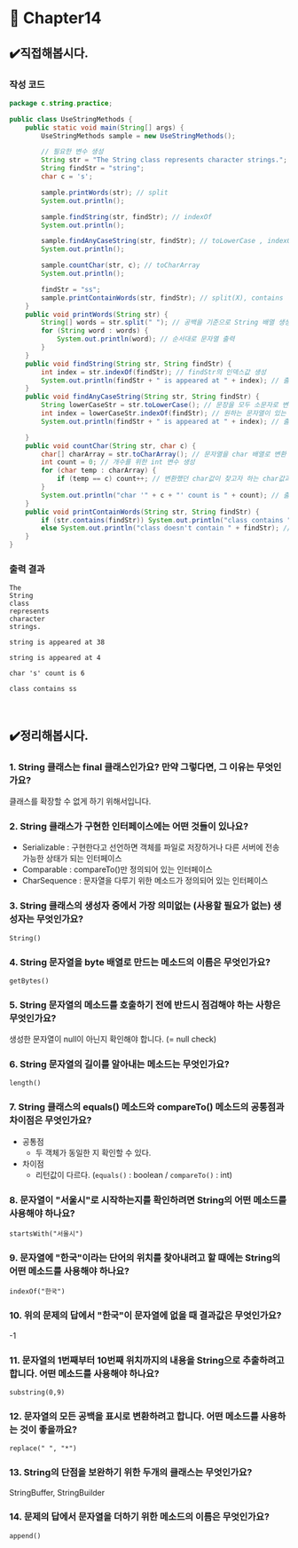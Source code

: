 # :pushpin: Chapter14

## ✔️직접해봅시다.
### 작성 코드
```java
package c.string.practice;

public class UseStringMethods {
	public static void main(String[] args) {
		UseStringMethods sample = new UseStringMethods();

        // 필요한 변수 생성 
		String str = "The String class represents character strings.";
		String findStr = "string";
		char c = 's';

		sample.printWords(str); // split
		System.out.println();

		sample.findString(str, findStr); // indexOf
		System.out.println();

		sample.findAnyCaseString(str, findStr); // toLowerCase , indexOf
		System.out.println();

		sample.countChar(str, c); // toCharArray
		System.out.println();

		findStr = "ss";
		sample.printContainWords(str, findStr); // split(X), contains
	}
	public void printWords(String str) {
		String[] words = str.split(" "); // 공백을 기준으로 String 배열 생성
		for (String word : words) {
			System.out.println(word); // 순서대로 문자열 출력
		}
	}
	public void findString(String str, String findStr) {
		int index = str.indexOf(findStr); // findStr의 인덱스값 생성
		System.out.println(findStr + " is appeared at " + index); // 출력
	}
	public void findAnyCaseString(String str, String findStr) {
		String lowerCaseStr = str.toLowerCase(); // 문장을 모두 소문자로 변환
		int index = lowerCaseStr.indexOf(findStr); // 원하는 문자열이 있는 인덱스값 생성
		System.out.println(findStr + " is appeared at " + index); // 출력

	}
	public void countChar(String str, char c) {
		char[] charArray = str.toCharArray(); // 문자열을 char 배열로 변환
		int count = 0; // 개수를 위한 int 변수 생성
		for (char temp : charArray) {
			if (temp == c) count++; // 변환했던 char값이 찾고자 하는 char값과 같다면 count 증가
		}
		System.out.println("char '" + c + "' count is " + count); // 출력
	}
	public void printContainWords(String str, String findStr) {
		if (str.contains(findStr)) System.out.println("class contains " + findStr); // 원하는 문자열이 str에 포함되어 있다
		else System.out.println("class doesn't contain " + findStr); // 포함되어 있지 않다.
	}
}
```

### 출력 결과
```
The
String
class
represents
character
strings.

string is appeared at 38

string is appeared at 4

char 's' count is 6

class contains ss
```

<br>

## ✔️정리해봅시다.
### 1. String 클래스는 final 클래스인가요? 만약 그렇다면, 그 이유는 무엇인가요?
클래스를 확장할 수 없게 하기 위해서입니다.

### 2. String 클래스가 구현한 인터페이스에는 어떤 것들이 있나요?
- Serializable : 구현한다고 선언하면 객체를 파일로 저장하거나 다른 서버에 전송 가능한 상태가 되는 인터페이스
- Comparable : compareTo()만 정의되어 있는 인터페이스
- CharSequence : 문자열을 다루기 위한 메소드가 정의되어 있는 인터페이스

### 3. String 클래스의 생성자 중에서 가장 의미없는 (사용할 필요가 없는) 생성자는 무엇인가요?
`String()`

### 4. String 문자열을 byte 배열로 만드는 메소드의 이름은 무엇인가요?
`getBytes()`

### 5. String 문자열의 메소드를 호출하기 전에 반드시 점검해야 하는 사항은 무엇인가요?
생성한 문자열이 null이 아닌지 확인해야 합니다. (= null check)

### 6. String 문자열의 길이를 알아내는 메소드는 무엇인가요?
`length()`

### 7. String 클래스의 equals() 메소드와 compareTo() 메소드의 공통점과 차이점은 무엇인가요?
- 공통점
    - 두 객체가 동일한 지 확인할 수 있다.
- 차이점
    - 리턴값이 다르다. (`equals()` : boolean / `compareTo()` : int)

### 8. 문자열이 "서울시"로 시작하는지를 확인하려면 String의 어떤 메소드를 사용해야 하나요?
`startsWith("서울시")`

### 9. 문자열에 "한국"이라는 단어의 위치를 찾아내려고 할 때에는 String의 어떤 메소드를 사용해야 하나요?
`indexOf("한국")`

### 10. 위의 문제의 답에서 "한국"이 문자열에 없을 때 결과값은 무엇인가요?
-1

### 11. 문자열의 1번째부터 10번째 위치까지의 내용을 String으로 추출하려고 합니다. 어떤 메소드를 사용해야 하나요?
`substring(0,9)`

### 12. 문자열의 모든 공백을 표시로 변환하려고 합니다. 어떤 메소드를 사용하는 것이 좋을까요?
`replace(" ", "*")`

### 13. String의 단점을 보완하기 위한 두개의 클래스는 무엇인가요?
StringBuffer, StringBuilder

### 14. 문제의 답에서 문자열을 더하기 위한 메소드의 이름은 무엇인가요?
`append()`
